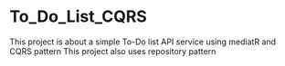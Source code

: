 # To_Do_List_CQRS
This project is about a simple To-Do list API service using mediatR and CQRS pattern
This project also uses repository pattern
